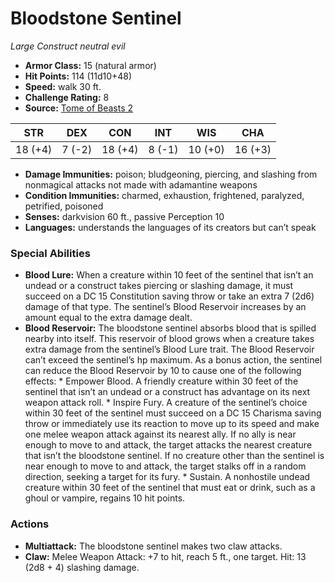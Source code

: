 # Bloodstone Sentinel

*Large* *Construct* *neutral evil*

- **Armor Class:** 15 (natural armor)
- **Hit Points:** 114 (11d10+48)
- **Speed:** walk 30 ft.
- **Challenge Rating:** 8
- **Source:** [Tome of Beasts 2](https://koboldpress.com/kpstore/product/tome-of-beasts-2-for-5th-edition/)

| STR | DEX | CON | INT | WIS | CHA |
| --- | --- | --- | --- | --- | --- |
| 18 (+4) | 7 (-2) | 18 (+4) | 8 (-1) | 10 (+0) | 16 (+3) |

- **Damage Immunities:** poison; bludgeoning, piercing, and slashing from nonmagical attacks not made with adamantine weapons
- **Condition Immunities:** charmed, exhaustion, frightened, paralyzed, petrified, poisoned
- **Senses:** darkvision 60 ft., passive Perception 10
- **Languages:** understands the languages of its creators but can’t speak
### Special Abilities
- **Blood Lure:** When a creature within 10 feet of the sentinel that isn’t an undead or a construct takes piercing or slashing damage, it must succeed on a DC 15 Constitution saving throw or take an extra 7 (2d6) damage of that type. The sentinel’s Blood Reservoir increases by an amount equal to the extra damage dealt.
- **Blood Reservoir:** The bloodstone sentinel absorbs blood that is spilled nearby into itself. This reservoir of blood grows when a creature takes extra damage from the sentinel’s Blood Lure trait. The Blood Reservoir can’t exceed the sentinel’s hp maximum. As a bonus action, the sentinel can reduce the Blood Reservoir by 10 to cause one of the following effects:  * Empower Blood. A friendly creature within 30 feet of the sentinel that isn’t an undead or a construct has advantage on its next weapon attack roll.  * Inspire Fury. A creature of the sentinel’s choice within 30 feet of the sentinel must succeed on a DC 15 Charisma saving throw or immediately use its reaction to move up to its speed and make one melee weapon attack against its nearest ally. If no ally is near enough to move to and attack, the target attacks the nearest creature that isn’t the bloodstone sentinel. If no creature other than the sentinel is near enough to move to and attack, the target stalks off in a random direction, seeking a target for its fury.  * Sustain. A nonhostile undead creature within 30 feet of the sentinel that must eat or drink, such as a ghoul or vampire, regains 10 hit points.
### Actions
- **Multiattack:** The bloodstone sentinel makes two claw attacks.
- **Claw:** Melee Weapon Attack: +7 to hit, reach 5 ft., one target. Hit: 13 (2d8 + 4) slashing damage.
